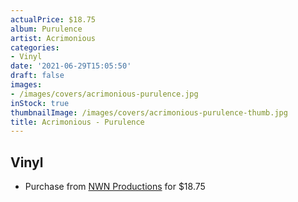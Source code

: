 ```yaml
---
actualPrice: $18.75
album: Purulence
artist: Acrimonious
categories:
- Vinyl
date: '2021-06-29T15:05:50'
draft: false
images:
- /images/covers/acrimonious-purulence.jpg
inStock: true
thumbnailImage: /images/covers/acrimonious-purulence-thumb.jpg
title: Acrimonious - Purulence
---
```


## Vinyl
* Purchase from [NWN Productions](http://shop.nwnprod.com/index.php?route=product/product&path=75&product_id=8550&sort=pd.name&order=ASC) for $18.75
